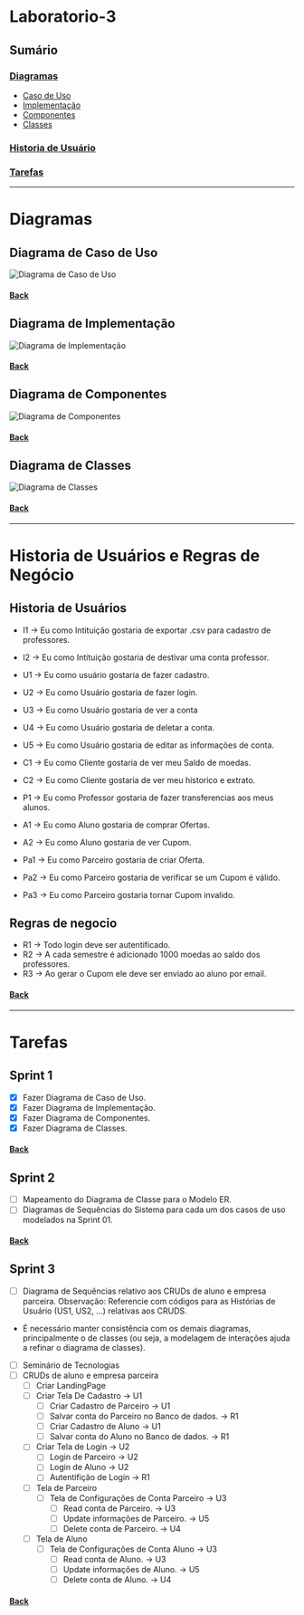 # Laboratorio-3

## Sumário

### [Diagramas](#diagramas)
- [Caso de Uso](#diagrama-de-caso-de-uso)
- [Implementação](#diagrama-de-implementação)
- [Componentes](#diagrama-de-componentes)
- [Classes](#diagrama-de-classes)
### [Historia de Usuário](#historia-de-usuários-e-regras-de-negócio)

### [Tarefas](#tarefas-1)
---

# Diagramas

## Diagrama de Caso de Uso
![Diagrama de Caso de Uso](./docs/img/Caso%20de%20Uso.png)

#### [Back](#sumário)

## Diagrama de Implementação
![Diagrama de Implementação](./docs/img/Diagrama%20de%20Implementa%C3%A7%C3%A3o.png)

#### [Back](#sumário)

## Diagrama de Componentes
![Diagrama de Componentes](./docs/img/Diagrama%20de%20Componentes.png)

#### [Back](#sumário)

## Diagrama de Classes
![Diagrama de Classes](./docs/img/Diagrama%20de%20Classes.png)

#### [Back](#sumário)
---

# Historia de Usuários e Regras de Negócio

## Historia de Usuários
- I1 -> Eu como Intituição gostaria de exportar .csv para cadastro de professores.
- I2 -> Eu como Intituição gostaria de destivar uma conta professor.

- U1 -> Eu como usuário gostaria de fazer cadastro.
- U2 -> Eu como Usuário gostaria de fazer login.
- U3 -> Eu como Usuário gostaria de ver a conta
- U4 -> Eu como Usuário gostaria de deletar a conta.
- U5 -> Eu como Usuário gostaria de editar as informações de conta.

- C1 -> Eu como Cliente gostaria de ver meu Saldo de moedas.
- C2 -> Eu como Cliente gostaria de ver meu historico e extrato.

- P1 -> Eu como Professor gostaria de fazer transferencias aos meus alunos.

- A1 -> Eu como Aluno gostaria de comprar Ofertas.
- A2 -> Eu como Aluno gostaria de ver Cupom.

- Pa1 -> Eu como Parceiro gostaria de criar Oferta.
- Pa2 -> Eu como Parceiro gostaria de verificar se um Cupom é válido.
- Pa3 -> Eu como Parceiro gostaria tornar Cupom invalido.

## Regras de negocio
- R1 -> Todo login deve ser autentificado.
- R2 -> A cada semestre é adicionado 1000 moedas ao saldo dos professores. 
- R3 -> Ao gerar o Cupom ele deve ser enviado ao aluno por email.

#### [Back](#sumário)
---

# Tarefas

## Sprint 1
- [x] Fazer Diagrama de Caso de Uso.
- [x] Fazer Diagrama de Implementação.
- [x] Fazer Diagrama de Componentes.
- [x] Fazer Diagrama de Classes.

#### [Back](#sumário)

## Sprint 2
- [ ] Mapeamento do Diagrama de Classe para o Modelo ER.
- [ ] Diagramas de Sequências do Sistema para cada um dos casos de uso modelados na Sprint 01.

#### [Back](#sumário)

## Sprint 3
- [ ] Diagrama de Sequências relativo aos CRUDs de aluno e empresa parceira. 
Observação: Referencie com códigos para as Histórias de Usuário (US1, US2, ...) relativas aos CRUDS. 
- É necessário manter consistência com os demais diagramas, principalmente o de classes (ou seja, a modelagem de interações ajuda a refinar o diagrama de classes).
- [ ] Seminário de Tecnologias
- [ ] CRUDs de aluno e empresa parceira
    - [ ] Criar LandingPage 
    - [ ] Criar Tela De Cadastro -> U1
        - [ ] Criar Cadastro de Parceiro -> U1
        - [ ] Salvar conta do Parceiro no Banco de dados. -> R1
        - [ ] Criar Cadastro de Aluno -> U1
        - [ ] Salvar conta do Aluno no Banco de dados. -> R1
    - [ ] Criar Tela de Login -> U2
        - [ ] Login de Parceiro -> U2
        - [ ] Login de Aluno -> U2
        - [ ] Autentifição de Login -> R1
    
    - [ ] Tela de Parceiro
        - [ ] Tela de Configurações de Conta Parceiro -> U3
            - [ ] Read conta de Parceiro. -> U3
            - [ ] Update informações de Parceiro. -> U5
            - [ ] Delete conta de Parceiro. -> U4

    - [ ] Tela de Aluno 
        - [ ] Tela de Configurações de Conta Aluno -> U3
            - [ ] Read conta de Aluno. -> U3
            - [ ] Update informações de Aluno. -> U5
            - [ ] Delete conta de Aluno. -> U4

#### [Back](#sumário)